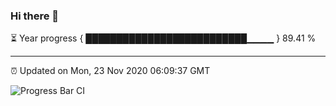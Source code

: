 ### Hi there 👋

⏳ Year progress { ██████████████████████████▁▁▁▁ } 89.41 %

---

⏰ Updated on Mon, 23 Nov 2020 06:09:37 GMT

![Progress Bar CI](https://github.com/liununu/liununu/workflows/Progress%20Bar%20CI/badge.svg)
